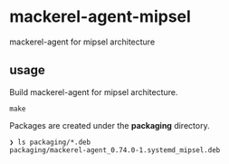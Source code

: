# mackerel-agent-mipsel
mackerel-agent for mipsel architecture

## usage

Build mackerel-agent for mipsel architecture.

```
make
```

Packages are created under the **packaging** directory.

```
❯ ls packaging/*.deb
packaging/mackerel-agent_0.74.0-1.systemd_mipsel.deb
```
